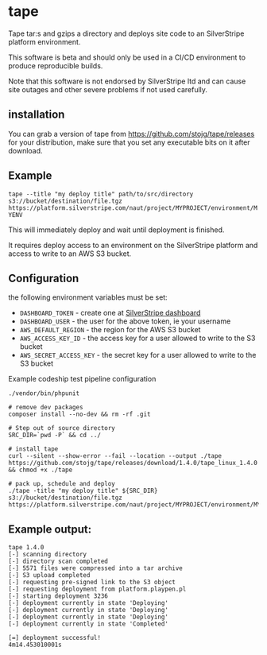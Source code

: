 # tape

Tape tar:s and gzips a directory and deploys site code to an SilverStripe platform environment.

This software is beta and should only be used in a CI/CD environment to produce reproducible builds.

Note that this software is not endorsed by SilverStripe ltd and can cause site outages and other
severe problems if not used carefully.

## installation

You can grab a version of tape from https://github.com/stojg/tape/releases for your distribution, make
sure that you set any executable bits on it after download.

## Example

`tape --title "my deploy title" path/to/src/directory s3://bucket/destination/file.tgz https://platform.silverstripe.com/naut/project/MYPROJECT/environment/MYENV`

This will immediately deploy and wait until deployment is finished.

It requires deploy access to an environment on the SilverStripe platform and access to write to an AWS S3 bucket.

## Configuration

the following environment variables must be set:

 - `DASHBOARD_TOKEN` - create one at [SilverStripe dashboard](https://platform.silverstripe.com/naut/profile)
 - `DASHBOARD_USER` - the user for the above token, ie your username
 - `AWS_DEFAULT_REGION` - the region for the AWS S3 bucket
 - `AWS_ACCESS_KEY_ID` - the access key for a user allowed to write to the S3 bucket
 - `AWS_SECRET_ACCESS_KEY` - the secret key for a user allowed to write to the S3 bucket

Example codeship test pipeline configuration

```
./vendor/bin/phpunit

# remove dev packages
composer install --no-dev && rm -rf .git

# Step out of source directory
SRC_DIR=`pwd -P` && cd ../

# install tape
curl --silent --show-error --fail --location --output ./tape https://github.com/stojg/tape/releases/download/1.4.0/tape_linux_1.4.0 && chmod +x ./tape

# pack up, schedule and deploy
./tape -title "my deploy title" ${SRC_DIR} s3://bucket/destination/file.tgz https://platform.silverstripe.com/naut/project/MYPROJECT/environment/MYENV
```

## Example output:

```
tape 1.4.0
[-] scanning directory
[-] directory scan completed
[-] 5571 files were compressed into a tar archive
[-] S3 upload completed
[-] requesting pre-signed link to the S3 object
[-] requesting deployment from platform.playpen.pl
[-] starting deployment 3236
[-] deployment currently in state 'Deploying'
[-] deployment currently in state 'Deploying'
[-] deployment currently in state 'Deploying'
[-] deployment currently in state 'Completed'

[=] deployment successful!
4m14.453010001s
```
